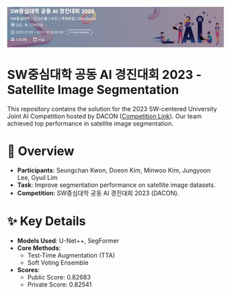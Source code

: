 ![Competition](./fig/competition.png)

# SW중심대학 공동 AI 경진대회 2023 - Satellite Image Segmentation
This repository contains the solution for the 2023 SW-centered University Joint AI Competition hosted by DACON ([Competition Link](https://dacon.io/competitions/official/236092/overview/description)). Our team achieved top performance in satellite image segmentation.

# 📝 Overview
- **Participants**: Seungchan Kwon, Doeon Kim, Minwoo Kim, Jungyoon Lee, Gyuil Lim
- **Task**: Improve segmentation performance on satellite image datasets.
- **Competition**: SW중심대학 공동 AI 경진대회 2023 (DACON).

# ✨ Key Details
- **Models Used**: U-Net++, SegFormer
- **Core Methods**:
  - Test-Time Augmentation (TTA)
  - Soft Voting Ensemble
- **Scores**:
  - Public Score: 0.82683
  - Private Score: 0.82541
